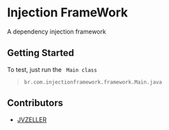 # Injection FrameWork

A dependency injection framework

## Getting Started

To test, just run the ``` Main class```
> ```br.com.injectionframework.framework.Main.java```

## Contributors
- [JVZELLER](https://github.com/JVZELLER)
